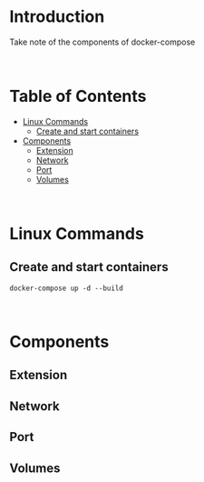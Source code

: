 

<!-- omit in toc -->
# Introduction
Take note of the components of docker-compose

<br />

<!-- omit in toc -->
# Table of Contents
- [Linux Commands](#linux-commands)
  - [Create and start containers](#create-and-start-containers)
- [Components](#components)
  - [Extension](#extension)
  - [Network](#network)
  - [Port](#port)
  - [Volumes](#volumes)

<br />

# Linux Commands
## Create and start containers
    docker-compose up -d --build

<br />

# Components
## Extension
## Network
## Port
## Volumes

